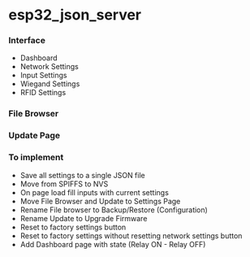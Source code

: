 # esp32_json_server

### Interface

- Dashboard
- Network Settings
- Input Settings
- Wiegand Settings
- RFID Settings

### File Browser

### Update Page

### To implement

- Save all settings to a single JSON file
- Move from SPIFFS to NVS
- On page load fill inputs with current settings
- Move File Browser and Update to Settings Page
- Rename File browser to Backup/Restore (Configuration)
- Rename Update to Upgrade Firmware
- Reset to factory settings button
- Reset to factory settings without resetting network settings button
- Add Dashboard page with state (Relay ON - Relay OFF)
